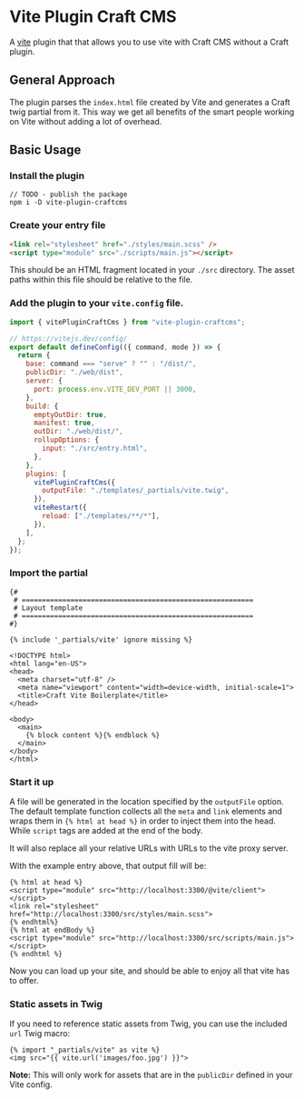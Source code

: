 # Vite Plugin Craft CMS



A [vite](https://vitejs.dev/) plugin that that allows you to use vite with Craft CMS without a Craft plugin.

## General Approach

The plugin parses the `index.html` file created by Vite and generates a Craft twig partial from it. This way we get all benefits of the smart people working on Vite without adding a lot of overhead.

## Basic Usage

### Install the plugin

```
// TODO - publish the package
npm i -D vite-plugin-craftcms
```

### Create your entry file

```html
<link rel="stylesheet" href="./styles/main.scss" />
<script type="module" src="./scripts/main.js"></script>
```

This should be an HTML fragment located in your `./src` directory. The asset paths within this file should be relative to the file. 

### Add the plugin to your `vite.config` file.

```js
import { vitePluginCraftCms } from "vite-plugin-craftcms";

// https://vitejs.dev/config/
export default defineConfig(({ command, mode }) => {
  return {
    base: command === "serve" ? "" : "/dist/",
    publicDir: "./web/dist",
    server: {
      port: process.env.VITE_DEV_PORT || 3000,
    },
    build: {
      emptyOutDir: true,
      manifest: true,
      outDir: "./web/dist/",
      rollupOptions: {
        input: "./src/entry.html",
      },
    },
    plugins: [
      vitePluginCraftCms({
        outputFile: "./templates/_partials/vite.twig",
      }),
      viteRestart({
        reload: ["./templates/**/*"],
      }),
    ],
  };
});
```

### Import the partial
```twig
{#
 # =========================================================
 # Layout template
 # =========================================================
#}

{% include '_partials/vite' ignore missing %}

<!DOCTYPE html>
<html lang="en-US">
<head>
  <meta charset="utf-8" />
  <meta name="viewport" content="width=device-width, initial-scale=1">
  <title>Craft Vite Boilerplate</title>
</head>

<body>
  <main>
    {% block content %}{% endblock %}
  </main>
</body>
</html>
```
### Start it up

A file will be generated in the location specified by the `outputFile` option. The default template function collects all the `meta` and `link` elements and wraps them in `{% html at head %}` in order to inject them into the head. While `script` tags are added at the end of the body. 

It will also replace all your relative URLs with URLs to the vite proxy server.

With the example entry above, that output fill will be:
```twig
{% html at head %}
<script type="module" src="http://localhost:3300/@vite/client"></script>
<link rel="stylesheet" href="http://localhost:3300/src/styles/main.scss">
{% endhtml%}
{% html at endBody %}
<script type="module" src="http://localhost:3300/src/scripts/main.js"></script>
{% endhtml %}
```

Now you can load up your site, and should be able to enjoy all that vite has to offer. 


### Static assets in Twig

If you need to reference static assets from Twig, you can use the included `url` Twig macro:

```twig
{% import "_partials/vite" as vite %}
<img src="{{ vite.url('images/foo.jpg') }}">
```

**Note:** This will only work for assets that are in the `publicDir` defined in your Vite config.
